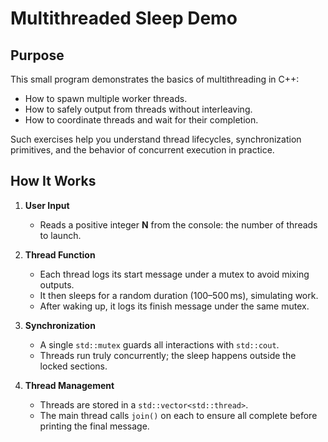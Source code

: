 # Multithreaded Sleep Demo

## Purpose

This small program demonstrates the basics of multithreading in C++:
- How to spawn multiple worker threads.
- How to safely output from threads without interleaving.
- How to coordinate threads and wait for their completion.

Such exercises help you understand thread lifecycles, synchronization primitives, and the behavior of concurrent execution in practice.

## How It Works

1. **User Input**  
   - Reads a positive integer **N** from the console: the number of threads to launch.

2. **Thread Function**  
   - Each thread logs its start message under a mutex to avoid mixing outputs.
   - It then sleeps for a random duration (100–500 ms), simulating work.
   - After waking up, it logs its finish message under the same mutex.

3. **Synchronization**  
   - A single `std::mutex` guards all interactions with `std::cout`.
   - Threads run truly concurrently; the sleep happens outside the locked sections.

4. **Thread Management**  
   - Threads are stored in a `std::vector<std::thread>`.
   - The main thread calls `join()` on each to ensure all complete before printing the final message.
